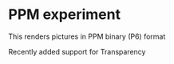 # PPM experiment

This renders pictures in PPM binary (P6) format

Recently added support for Transparency
